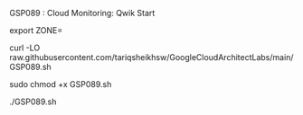GSP089 :  Cloud Monitoring: Qwik Start 

export ZONE=

curl -LO raw.githubusercontent.com/tariqsheikhsw/GoogleCloudArchitectLabs/main/GSP089.sh

sudo chmod +x GSP089.sh

./GSP089.sh

